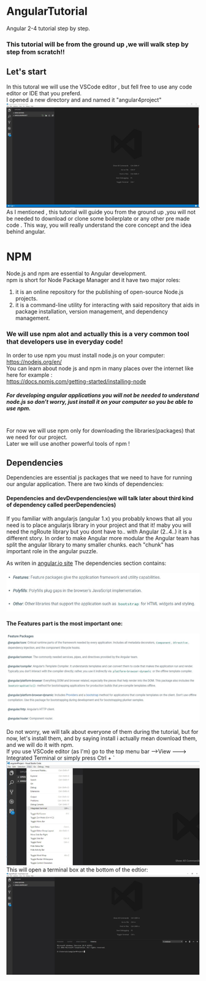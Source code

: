 # AngularTutorial
Angular 2-4 tutorial step by step.

### This tutorial will be from the ground up ,we will walk step by step from scratch!!

## Let's start 
In this tutoral we will use the VSCode  editor , but fell free to use any code editor or IDE that you preferd.
<br>
I opened a new directory and and named it "angular4project"
<br>
<img width="900" src="https://github.com/DotanTalitman/AngularTutorial/blob/master/Capture-1.JPG"/>
<br>
As I mentioned , this tutorial will guide you from the ground up ,you will not be needed to download or clone some boilerplate or any other pre made code . This way, you will really understand the core concept and the idea behind angular.
<br>
# NPM

Node.js and npm are essential to Angular development.<br>
npm is short for Node Package Manager and it have two major roles:
1. it is an online repository for the publishing of open-source Node.js projects.
2. it is a command-line utility for interacting with said repository that aids in package installation, version management, and dependency management.

### We will use npm alot and actually this is a very common tool  that developers use in everyday code!
In order to use npm you must install node.js on your computer: 
<br>
https://nodejs.org/en/ 
<br>
You can learn about node js and npm in many places over the internet like here for example :
<br>
https://docs.npmjs.com/getting-started/installing-node
<br>
##### For developing angular applications you will not be needed to understand node.js  so don't worry, just install it on your computer so you be able to use npm.
<br>
For now we will use npm only for downloading the libraries(packages)  that we need for our project.
<br>
Later we will use another powerful tools of npm !
<br>

## Dependencies
Dependencies are essential js packages that we need to have for running our angular application.
There are two kinds of dependencies:
#### Dependencies and devDevpendencies(we will talk later about third kind of dependency called peerDependencies)
If you familiar with angularjs (angular 1.x) you probably knows that all you need is to place angularjs library in your project and that it! maby you will need the ngRoute library but you dont have to.. with Angular (2..4..)  it is a different story.
In order to make Angular more modular the Angular team has split the angular library to many smaller chunks.
each "chunk" has important role in the angular puzzle.

As writen in <a href="https://angular.io/docs/ts/latest/guide/npm-packages.html#!#dependencies">angular.io site</a>
The dependencies section contains:
<br><br>
  <img src="https://github.com/DotanTalitman/AngularTutorial/blob/master/Capture-2.JPG" with="500"/>
#### The Features part is the most important one:
  <img src="https://github.com/DotanTalitman/AngularTutorial/blob/master/Capture-3.JPG" with="500"/>

Do not worry, we will talk about everyone of them during the tutorial, but for now, let's install them, and by saying install i actually mean download  them, and we will do it with npm.
<br>
If you use VSCode editor (as I'm) go to the top menu bar -->View ---> Integrated Terminal or simply press Ctrl + ` 
 <img src="https://github.com/DotanTalitman/AngularTutorial/blob/master/Capture-4.JPG" with="500"/>
This will open a terminal box at the bottom of the edtior:
 <img src="https://github.com/DotanTalitman/AngularTutorial/blob/master/Capture-5.JPG" with="500"/>








